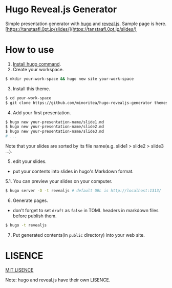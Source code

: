 # Hugo Reveal.js Generator

Simple presentation generator with [hugo](https://gohugo.io) and [reveal.js](http://lab.hakim.se/reveal-js/#/).
Sample page is here. [https://tanstaafl.0pt.jp/slides/](https://tanstaafl.0pt.jp/slides/)

# How to use
1. [Install hugo command](https://gohugo.io/overview/installing/).
2. Create your workspace.
  
  ```bash
  $ mkdir your-work-space && hugo new site your-work-space
  ```
3. Install this theme.

  ```bash
  $ cd your-work-space
  $ git clone https://github.com/minoritea/hugo-revealjs-generator themes/revealjs
  ```
  
4. Add your first presentation.

  ```bash
  $ hugo new your-presentation-name/slide1.md
  $ hugo new your-presentation-name/slide2.md
  $ hugo new your-presentation-name/slide3.md
  # ...
  ```
  Note that your slides are sorted by its file name(e.g. slide1 > slide2 > slide3 ...).

5. edit your slides.
  - put your contents into slides in hugo's Markdown format.

  5.1. You can preview your slides on your computer.
  
  ```bash
  $ hugo server -D -t revealjs # default URL is http://localhost:1313/
  ```

  
6. Generate pages.
  - don't forget to set `draft` as `false` in TOML headers in markdown files before publish them.
  
  ```bash
  $ hugo -t revealjs
  ```

7. Put generated contents(in `public` directory) into your web site.

# LISENCE
[MIT LISENCE](https://github.com/minoritea/hugo-revealjs-generator/blob/master/LICENSE.md)

Note: hugo and reveal.js have their own LISENCE.
